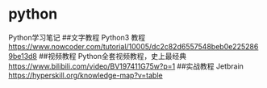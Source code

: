# python
Python学习笔记
##文字教程
Python3 教程 https://www.nowcoder.com/tutorial/10005/dc2c82d6557548beb0e2252869be13d8
##视频教程
Python全套视频教程，史上最经典 https://www.bilibili.com/video/BV197411G75w?p=1
##实战教程
Jetbrain  https://hyperskill.org/knowledge-map?v=table
